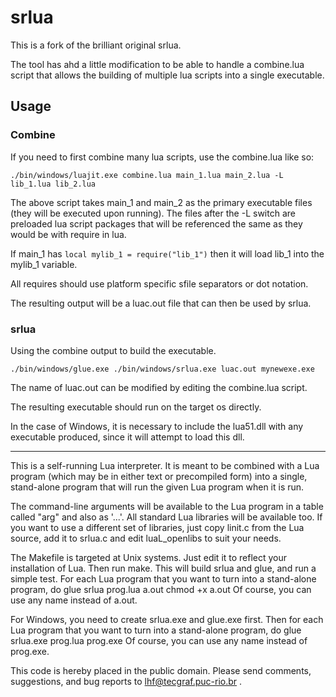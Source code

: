 
# srlua

This is a fork of the brilliant original srlua.

The tool has ahd a little modification to be able to handle a combine.lua
script that allows the building of multiple lua scripts into a single 
executable.

## Usage

### Combine

If you need to first combine many lua scripts, use the combine.lua like so:

```./bin/windows/luajit.exe combine.lua main_1.lua main_2.lua -L lib_1.lua lib_2.lua```

The above script takes main_1 and main_2 as the primary executable files (they will be 
executed upon running). The files after the -L switch are preloaded lua script 
packages that will be referenced the same as they would be with require in lua.

If main_1 has ```local mylib_1 = require("lib_1")``` then it will load 
lib_1 into the mylib_1 variable. 

All requires should use platform specific sfile separators or dot notation.

The resulting output will be a luac.out file that can then be used by srlua.

### srlua

Using the combine output to build the executable.

```./bin/windows/glue.exe ./bin/windows/srlua.exe luac.out mynewexe.exe```

The name of luac.out can be modified by editing the combine.lua script.

The resulting executable should run on the target os directly. 

In the case of Windows, it is necessary to include the lua51.dll with any 
executable produced, since it will attempt to load this dll.

-----

This is a self-running Lua interpreter. It is meant to be combined with a
Lua program (which may be in either text or precompiled form) into a single,
stand-alone program that will run the given Lua program when it is run.

The command-line arguments will be available to the Lua program in a table
called "arg" and also as '...'. All standard Lua libraries will be available
too. If you want to use a different set of libraries, just copy linit.c from
the Lua source, add it to srlua.c and edit luaL_openlibs to suit your needs.

The Makefile is targeted at Unix systems. Just edit it to reflect your
installation of Lua. Then run make. This will build srlua and glue, and run
a simple test. For each Lua program that you want to turn into a stand-alone
program, do
	glue srlua prog.lua a.out
	chmod +x a.out
Of course, you can use any name instead of a.out.

For Windows, you need to create srlua.exe and glue.exe first. Then for each
Lua program that you want to turn into a stand-alone program, do
	glue srlua.exe prog.lua prog.exe
Of course, you can use any name instead of prog.exe.

This code is hereby placed in the public domain.
Please send comments, suggestions, and bug reports to lhf@tecgraf.puc-rio.br .
